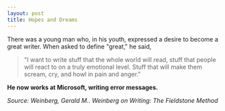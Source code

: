 ```yaml
---
layout: post
title: Hopes and Dreams
---
```


There was a young man who, in his youth, expressed a desire to become a great writer. When asked to define "great," he said, 

> "I want to write stuff that the whole world will read, stuff that people will react to on a truly emotional level. Stuff that will make them scream, cry, and howl in pain and anger." 

**He now works at Microsoft, writing error messages.**

*Source: Weinberg, Gerald M.. Weinberg on Writing: The Fieldstone Method* 

